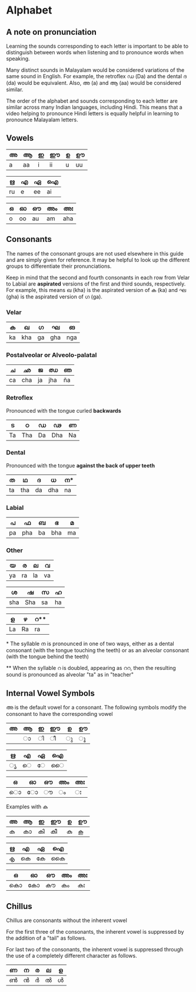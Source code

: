 # Alphabet

## A note on pronunciation

Learning the sounds corresponding to each letter is important to be able to distinguish between words when listening and to pronounce words when speaking. 

Many distinct sounds in Malayalam would be considered variations of the same sound in English. For example, the retroflex ഡ (Da) and the dental ദ (da) would be equivalent. Also, അ (a) and ആ (aa) would be considered similar.

The order of the alphabet and sounds corresponding to each letter are similar across many Indian languages, including Hindi. This means that a video helping to pronounce Hindi letters is equally helpful in learning to pronounce Malayalam letters.



## Vowels

| അ  	| ആ  	| ഇ  	| ഈ  	| ഉ   	| ഊ  	|
|----	|----	|----	|----	|-----	|----	|
| a  	| aa 	| i  	| ii 	| u   	| uu 	|


| ഋ  	| എ  	| ഏ  	| ഐ  	|
|----	|----	|----	|----	|
| ru 	| e  	| ee 	| ai 	|

| ഒ  	| ഓ  	| ഔ  	| അം 	| അഃ  	|
|----	|----	|----	|----	|-----	|
| o  	| oo 	| au 	| am 	| aha 	|

## Consonants

The names of the consonant groups are not used elsewhere in this guide and are simply given for reference. It may be helpful to look up the different groups to differentiate their pronunciations.

Keep in mind that the second and fourth consonants in each row from Velar to Labial are **aspirated** versions of the first and third sounds, respectively. For example, this means ഖ (kha) is the aspirated version of ക (ka) and ഘ (gha) is the aspirated version of ഗ (ga).

### Velar
| ക   	| ഖ   	| ഗ  	| ഘ   	| ങ   	|
|-----	|-----	|----	|-----	|-----	|
| ka  	| kha 	| ga 	| gha 	| nga 	|

### Postalveolar or Alveolo-palatal
| ച   	| ഛ   	| ജ  	| ഝ   	| ഞ   	|
|-----	|-----	|----	|-----	|-----	|
| ca  	| cha 	| ja 	| jha 	| ña  	|

### Retroflex

Pronounced with the tongue curled **backwards**

| ട   	| ഠ   	| ഡ  	| ഢ   	| ണ   	|
|-----	|-----	|----	|-----	|-----	|
| Ta  	| Tha 	| Da 	| Dha 	| Na  	|

### Dental

Pronounced with the tongue **against the back of upper teeth**

| ത     | ഥ     | ദ    | ധ     | ന\*   |
| ----- | ----- | ---- | ----- | ----- |
| ta    | tha   | da   | dha   | na    |

### Labial
| പ   	| ഫ   	| ബ  	| ഭ   	| മ   	|
|-----	|-----	|----	|-----	|-----	|
| pa  	| pha 	| ba 	| bha 	| ma  	|

### Other
| യ   	| ര   	| ല  	| വ   	|
|-----	|-----	|----	|-----	|
| ya  	| ra  	| la 	| va  	|

| ശ   	| ഷ   	| സ  	| ഹ   	|
|-----	|-----	|----	|-----	|
| sha 	| Sha 	| sa 	| ha  	|

| ള     | ഴ     | റ\** |
| ----- | ----- | ---- |
| La    | Ra    | ra   |

\* The syllable ന is pronounced in one of two ways, either as a dental consonant (with the tongue touching the teeth) or as an alveolar consonant (with the tongue behind the teeth)

\*\* When the syllable റ is doubled, appearing as ററ, then the resulting sound is pronounced as alveolar "ta" as in "teacher"

## Internal Vowel Symbols
അ is the default vowel for a consonant. The following symbols modify the consonant to have the corresponding vowel

| അ | ആ | ഇ | ഈ  | ഉ  | ഊ |
|---|---|---|----|----|---|
|   | ാ | ി | ീ  | ു   | ൂ  |

| ഋ | എ | ഏ | ഐ  |
|---|---|---|----|
| ൃ  | െ | േ | ൈ  |

| ഒ | ഓ | ഔ | അം | അഃ |
|---|---|---|----|----|
| ൊ | ോ | ൗ | ം  | ഃ  |

Examples with ക

| അ | ആ | ഇ | ഈ  | ഉ  | ഊ |
|---|---|---|----|----|---|
| ക  | കാ | കി | കീ  | കു   | കൂ  |

| ഋ | എ | ഏ | ഐ  |
|---|---|---|----|
| കൃ  | കെ | കേ | കൈ  |

| ഒ | ഓ | ഔ | അം | അഃ |
|---|---|---|----|----|
| കൊ | കോ | കൗ | കം  | കഃ  |

## Chillus

Chillus are consonants without the inherent vowel

For the first three of the consonants, the inherent vowel is suppressed by the addition of a "tail" as follows.

For last two of the consonants, the inherent vowel is suppressed through the use of a completely different character as follows.

| ണ | ന | ര | ല | ള |
|---|---|---|---|---|
| ൺ | ൻ | ർ | ൽ | ൾ |
